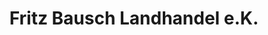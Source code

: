 ---
title: "Fritz Bausch Landhandel e.K."
url: /sachsenheim/fritz-bausch-landhandel-e-k/
shop: Allgemein
---